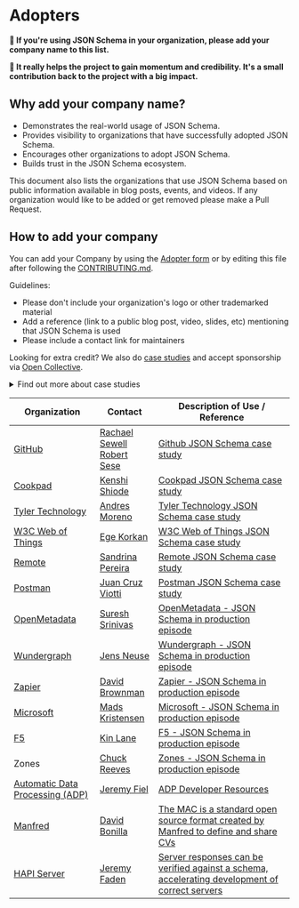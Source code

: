 # Adopters

**📢 If you're using JSON Schema in your organization, please add your company name to this list.**

**🙏 It really helps the project to gain momentum and credibility. It's a small contribution back to the project with a big impact.**

## Why add your company name?

- Demonstrates the real-world usage of JSON Schema.
- Provides visibility to organizations that have successfully adopted JSON Schema.
- Encourages other organizations to adopt JSON Schema.
- Builds trust in the JSON Schema ecosystem.

This document also lists the organizations that use JSON Schema based on public information available in blog posts, events, and videos. If any organization would like to be added or get removed please make a Pull Request.

## How to add your company

You can add your Company by using the [Adopter form](https://forms.gle/vyFskw1RshJ55LY46) or by editing this file after following the [CONTRIBUTING.md](./CONTRIBUTING.md).

Guidelines:
- Please don't include your organization's logo or other trademarked material
- Add a reference (link to a public blog post, video, slides, etc) mentioning that JSON Schema is used
- Please include a contact link for maintainers

Looking for extra credit? We also do [case studies](https://github.com/orgs/json-schema-org/projects/8/views/2) and accept sponsorship via [Open Collective](https://opencollective.com/json-schema).
<details>
<summary>Find out more about case studies</summary>
If your company would like to share more about what you're doing in public, there's a good chance we'd love to collaborate on a case study.

Please reach out to us via [our Slack](https://json-schema.org/slack) or creating a new Issue in this repo.

From exerience, these case studies can take some time to develop, write, get approved, and published. It's best if you can find out for sure if you can publish a case study with us as early as possible. If you're at a big organization, you'll likely have to get approval from people who have no idea what you're talking about. Here's some context you can share with them.

JSON Schema is an [OpenJS Foundation](https://openjsf.org/about) Project, under [The Linux Foundation](https://www.linuxfoundation.org/). Both the OpenJS Foundation and The Linux Foundation are registered non-profit organizations (501(c)(6)).

By supporting JSON Schema with a case study, you are documenting its success and your smarts in picking it as a solution. JSON Schema case studies help justify the ongoing financial support required to mature, develop, and support the JSON Schema ecosystem. Case studies also demonstrate the strength of the JSON Schema ecosystem in production today. The next case study could be you.
</details>

| Organization | Contact | Description of Use / Reference |
| --- | --- | --- |
| [GitHub](https://github.com/) | [Rachael Sewell](https://www.linkedin.com/in/rachaelsewell/)<br/>[Robert Sese](https://www.linkedin.com/in/rsese/) | [Github JSON Schema case study](https://json-schema.org/blog/posts/github-case-study) |
| [Cookpad](https://cookpad.com/) | [Kenshi Shiode](https://www.linkedin.com/in/kenshi-shiode-b65922212/) | [Cookpad JSON Schema case study](https://json-schema.org/blog/posts/cookpad-case-study-en) |
| [Tyler Technology](https://www.tylertech.com/) | [Andres Moreno](https://www.linkedin.com/in/andmoredev/) | [Tyler Technology JSON Schema case study](https://json-schema.org/blog/posts/tyler-technologies-case-study) |
| [W3C Web of Things](https://www.w3.org/WoT/) | [Ege Korkan](https://www.linkedin.com/in/ege-korkan/) | [W3C Web of Things JSON Schema case study](https://json-schema.org/blog/posts/w3c-wot-case-study) |
| [Remote](https://remote.com/) | [Sandrina Pereira](https://www.linkedin.com/in/sandrina-p/) | [Remote JSON Schema case study](https://json-schema.org/blog/posts/remote-case-study) |
| [Postman](https://www.postman.com/) | [Juan Cruz Viotti](https://www.linkedin.com/in/jviotti/) | [Postman JSON Schema case study](https://json-schema.org/blog/posts/postman-case-study) |
| [OpenMetadata](https://open-metadata.org/) | [Suresh Srinivas](https://www.linkedin.com/in/sureshsri/) | [OpenMetadata - JSON Schema in production episode](https://youtu.be/ZrVTZwmTR3k) |
| [Wundergraph](https://wundergraph.com/) | [Jens Neuse](https://www.linkedin.com/in/jens-neuse-706673195/) | [Wundergraph - JSON Schema in production episode](https://youtu.be/_TCU6da0GA8) |
| [Zapier](https://zapier.com/) | [David Brownman](https://www.linkedin.com/in/xavdid/) | [Zapier - JSON Schema in production episode](https://youtu.be/yDL98sd4KVE) |
| [Microsoft](https://www.microsoft.com/) | [Mads Kristensen](https://www.linkedin.com/in/madskvistkristensen/) | [Microsoft - JSON Schema in production episode](https://youtu.be/-yYTxLZZk58) |
| [F5](https://www.f5.com/) | [Kin Lane](https://www.linkedin.com/in/kinlane/) | [F5 - JSON Schema in production episode](https://youtu.be/pibZF049zqE) |
| Zones | [Chuck Reeves](https://www.linkedin.com/in/charles-reeves-156953284/) | [Zones - JSON Schema in production episode](https://youtu.be/fkziMQD7pqQ) |
| [Automatic Data Processing (ADP)](https://www.adp.com/) | [Jeremy Fiel](mailto:jeremy.fiel@adp.com?subject=I%20love%20JSON%20Schema%20too!) | [ADP Developer Resources](https://developers.adp.com/welcome) |
| [Manfred](https://www.getmanfred.com/) | [David Bonilla](https://www.linkedin.com/in/dbonillaf/) | [The MAC is a standard open source format created by Manfred to define and share CVs](https://github.com/getmanfred/mac) |
| [HAPI Server](https://hapi-server.org/) | [Jeremy Faden](https://cottagesystems.com/) | [Server responses can be verified against a schema, accelerating development of correct servers](https://github.com/hapi-server/data-specification-schema) |
